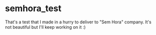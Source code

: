 # semhora_test
That's a test that I made in a hurry to deliver to "Sem Hora" company. It's not  beautiful but I'll keep working on it :)
